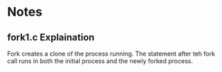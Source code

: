 # Notes

## fork1.c Explaination

Fork creates a clone of the process running. The statement after teh fork call runs in both the initial process and the newly forked process.

